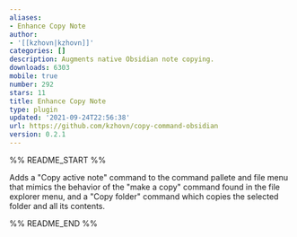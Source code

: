 ```yaml
---
aliases:
- Enhance Copy Note
author:
- '[[kzhovn|kzhovn]]'
categories: []
description: Augments native Obsidian note copying.
downloads: 6303
mobile: true
number: 292
stars: 11
title: Enhance Copy Note
type: plugin
updated: '2021-09-24T22:56:38'
url: https://github.com/kzhovn/copy-command-obsidian
version: 0.2.1
---
```


%% README_START %%

Adds a "Copy active note" command to the command pallete and file menu that mimics the behavior of the "make a copy" command found in the file explorer menu, and a "Copy folder" command which copies the selected folder and all its contents.

%% README_END %%